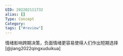 ```yaml
---
UID: 202202111732
alias: []
Type: Concept
Category: 
tags: ["#review"]
---
```


情绪影响跨期决策，负面情绪更容易使得人们作出短期选择[@jiang2022qingxuduikua]